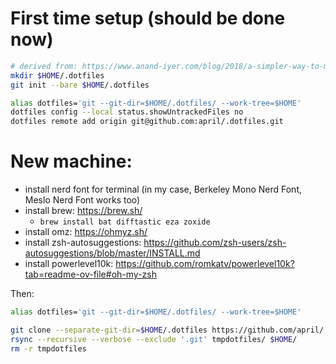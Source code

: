 # First time setup (should be done now)

```bash
# derived from: https://www.anand-iyer.com/blog/2018/a-simpler-way-to-manage-your-dotfiles/
mkdir $HOME/.dotfiles
git init --bare $HOME/.dotfiles

alias dotfiles='git --git-dir=$HOME/.dotfiles/ --work-tree=$HOME'
dotfiles config --local status.showUntrackedFiles no
dotfiles remote add origin git@github.com:april/.dotfiles.git
```

# New machine:

* install nerd font for terminal (in my case, Berkeley Mono Nerd Font, Meslo Nerd Font works too)
* install brew: https://brew.sh/
  * `brew install bat difftastic eza zoxide`
* install omz: https://ohmyz.sh/
* install zsh-autosuggestions: https://github.com/zsh-users/zsh-autosuggestions/blob/master/INSTALL.md
* install powerlevel10k: https://github.com/romkatv/powerlevel10k?tab=readme-ov-file#oh-my-zsh

Then:

```bash
alias dotfiles='git --git-dir=$HOME/.dotfiles/ --work-tree=$HOME'

git clone --separate-git-dir=$HOME/.dotfiles https://github.com/april/.dotfiles.git tmpdotfiles
rsync --recursive --verbose --exclude '.git' tmpdotfiles/ $HOME/
rm -r tmpdotfiles
```

